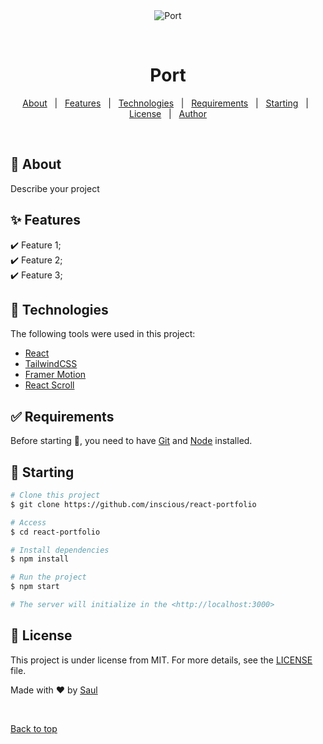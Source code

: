 <div align="center" id="top"> 
  <img src="./.github/app.gif" alt="Port" />

&#xa0;

  <!-- <a href="https://port.netlify.app">Demo</a> -->
</div>

<h1 align="center">Port</h1>

<!-- Status -->

<!-- <h4 align="center">
	🚧  Port 🚀 Under construction...  🚧
</h4>

<hr> -->

<p align="center">
  <a href="#dart-about">About</a> &#xa0; | &#xa0; 
  <a href="#sparkles-features">Features</a> &#xa0; | &#xa0;
  <a href="#rocket-technologies">Technologies</a> &#xa0; | &#xa0;
  <a href="#white_check_mark-requirements">Requirements</a> &#xa0; | &#xa0;
  <a href="#checkered_flag-starting">Starting</a> &#xa0; | &#xa0;
  <a href="#memo-license">License</a> &#xa0; | &#xa0;
  <a href="https://github.com/{{YOUR_GITHUB_USERNAME}}" target="_blank">Author</a>
</p>

<br>

## :dart: About

Describe your project

## :sparkles: Features

:heavy_check_mark: Feature 1;\
:heavy_check_mark: Feature 2;\
:heavy_check_mark: Feature 3;

## :rocket: Technologies

The following tools were used in this project:

-   <a href="https://reactjs.org/" target="_blank" >React</a>
-   <a href="https://tailwindcss.com/" target="_blank" >TailwindCSS</a>
-   <a href="https://www.framer.com/motion/" target="_blank">Framer Motion</a>
-   <a href="https://www.npmjs.com/package/react-scroll" target="_blank">React Scroll</a>

## :white_check_mark: Requirements

Before starting :checkered_flag:, you need to have [Git](https://git-scm.com) and [Node](https://nodejs.org/en/) installed.

## :checkered_flag: Starting

```bash
# Clone this project
$ git clone https://github.com/inscious/react-portfolio

# Access
$ cd react-portfolio

# Install dependencies
$ npm install

# Run the project
$ npm start

# The server will initialize in the <http://localhost:3000>
```

## :memo: License

This project is under license from MIT. For more details, see the [LICENSE](LICENSE.md) file.

Made with :heart: by <a href="https://github.com/inscious" target="_blank">Saul</a>

&#xa0;

<a href="#top">Back to top</a>
